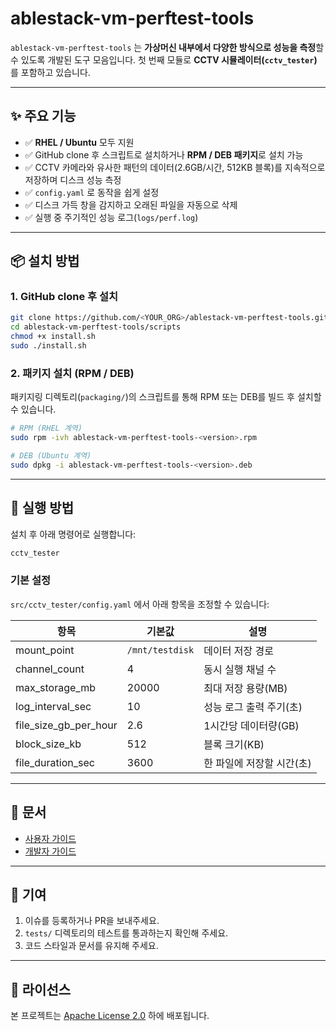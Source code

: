 # ablestack-vm-perftest-tools

`ablestack-vm-perftest-tools` 는 **가상머신 내부에서 다양한 방식으로 성능을 측정**할 수 있도록 개발된 도구 모음입니다.
첫 번째 모듈로 **CCTV 시뮬레이터(`cctv_tester`)** 를 포함하고 있습니다.

---

## ✨ 주요 기능

* ✅ **RHEL / Ubuntu** 모두 지원
* ✅ GitHub clone 후 스크립트로 설치하거나 **RPM / DEB 패키지**로 설치 가능
* ✅ CCTV 카메라와 유사한 패턴의 데이터(2.6GB/시간, 512KB 블록)를 지속적으로 저장하며 디스크 성능 측정
* ✅ `config.yaml` 로 동작을 쉽게 설정
* ✅ 디스크 가득 창을 감지하고 오래된 파일을 자동으로 삭제
* ✅ 실행 중 주기적인 성능 로그(`logs/perf.log`)

---

## 📦 설치 방법

### 1. GitHub clone 후 설치

```bash
git clone https://github.com/<YOUR_ORG>/ablestack-vm-perftest-tools.git
cd ablestack-vm-perftest-tools/scripts
chmod +x install.sh
sudo ./install.sh
```

### 2. 패키지 설치 (RPM / DEB)

패키지링 디렉토리(`packaging/`)의 스크립트를 통해 RPM 또는 DEB를 빌드 후 설치할 수 있습니다.

```bash
# RPM (RHEL 계역)
sudo rpm -ivh ablestack-vm-perftest-tools-<version>.rpm

# DEB (Ubuntu 계역)
sudo dpkg -i ablestack-vm-perftest-tools-<version>.deb
```

---

## 🚀 실행 방법

설치 후 아래 명령어로 실행합니다:

```bash
cctv_tester
```

### 기본 설정

`src/cctv_tester/config.yaml` 에서 아래 항목을 조정할 수 있습니다:

| 항목                        | 기본값             | 설명              |
| ------------------------- | --------------- | --------------- |
| mount\_point              | `/mnt/testdisk` | 데이터 저장 경로       |
| channel\_count            | 4               | 동시 실행 채널 수      |
| max\_storage\_mb          | 20000           | 최대 저장 용량(MB)    |
| log\_interval\_sec        | 10              | 성능 로그 출력 주기(초)  |
| file\_size\_gb\_per\_hour | 2.6             | 1시간당 데이터량(GB)   |
| block\_size\_kb           | 512             | 블록 크기(KB)       |
| file\_duration\_sec       | 3600            | 한 파일에 저장할 시간(초) |

---

## 📖 문서

* [사용자 가이드](docs/user-guide.md)
* [개발자 가이드](docs/developer-guide.md)

---

## 🤝 기여

1. 이슈를 등록하거나 PR을 보내주세요.
2. `tests/` 디렉토리의 테스트를 통과하는지 확인해 주세요.
3. 코드 스타일과 문서를 유지해 주세요.

---

## 📜 라이선스

본 프로젝트는 [Apache License 2.0](LICENSE) 하에 배포됩니다.
